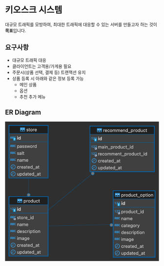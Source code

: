 # 키오스크 시스템
대규모 트래픽를 모방하여, 최대한 트래픽에 대응할 수 있는 서버를 만들고자 하는 것이 **목표**입니다.

## 요구사항
- 대규모 트래픽 대응
- 클라이언트는 고객용/가게용 필요
- 주문시(상품 선택, 결제 등) 트랜잭션 유지
- 상품 등록 시 아래와 같은 정보 등록 가능
  - 메인 상품
  - 옵션
  - 추천 추가 메뉴

## ER Diagram
![img.png](img.png)